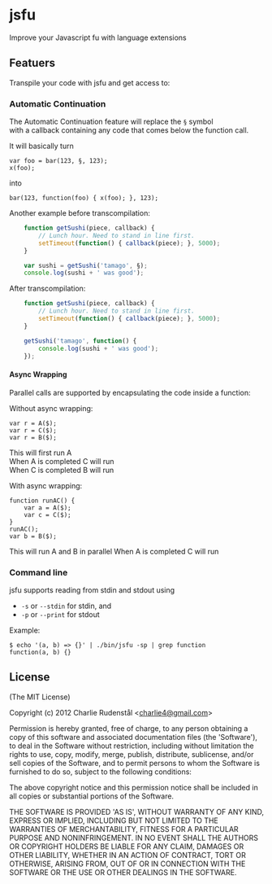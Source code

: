 # jsfu

Improve your Javascript fu with language extensions


## Featuers 

Transpile your code with jsfu and get access to:

### Automatic Continuation ###

The Automatic Continuation feature will replace the `§` symbol  
with a callback containing any code that comes below the function call.

It will basically turn

	var foo = bar(123, §, 123);
	x(foo);
	 
into

	bar(123, function(foo) { x(foo); }, 123);

Another example before transcompilation:

```js
	function getSushi(piece, callback) {
		// Lunch hour. Need to stand in line first.
		setTimeout(function() { callback(piece); }, 5000);
	}

	var sushi = getSushi('tamago', §);
	console.log(sushi + ' was good');
```

After transcompilation:

```js
	function getSushi(piece, callback) {
		// Lunch hour. Need to stand in line first.
		setTimeout(function() { callback(piece); }, 5000);
	}

	getSushi('tamago', function() {
		console.log(sushi + ' was good');
	});
```

#### Async Wrapping 

Parallel calls are supported by encapsulating the code inside a function:

Without async wrapping:

	var r = A($);
 	var r = C($);
 	var r = B($);

This will first run A  
When A is completed C will run  
When C is completed B will run  

With async wrapping:

 	function runAC() {
 		var a = A($);
 	    var c = C($); 
 	}
 	runAC();
    var b = B($);

This will run A and B in parallel
When A is completed C will run

### Command line

jsfu supports reading from stdin and stdout using 

- `-s` or `--stdin` for stdin, and
- `-p` or `--print` for stdout

Example: 

	$ echo '(a, b) => {}' | ./bin/jsfu -sp | grep function
	function(a, b) {}

## License 

(The MIT License)

Copyright (c) 2012 Charlie Rudenstål &lt;charlie4@gmail.com&gt;

Permission is hereby granted, free of charge, to any person obtaining
a copy of this software and associated documentation files (the
'Software'), to deal in the Software without restriction, including
without limitation the rights to use, copy, modify, merge, publish,
distribute, sublicense, and/or sell copies of the Software, and to
permit persons to whom the Software is furnished to do so, subject to
the following conditions:

The above copyright notice and this permission notice shall be
included in all copies or substantial portions of the Software.

THE SOFTWARE IS PROVIDED 'AS IS', WITHOUT WARRANTY OF ANY KIND,
EXPRESS OR IMPLIED, INCLUDING BUT NOT LIMITED TO THE WARRANTIES OF
MERCHANTABILITY, FITNESS FOR A PARTICULAR PURPOSE AND NONINFRINGEMENT.
IN NO EVENT SHALL THE AUTHORS OR COPYRIGHT HOLDERS BE LIABLE FOR ANY
CLAIM, DAMAGES OR OTHER LIABILITY, WHETHER IN AN ACTION OF CONTRACT,
TORT OR OTHERWISE, ARISING FROM, OUT OF OR IN CONNECTION WITH THE
SOFTWARE OR THE USE OR OTHER DEALINGS IN THE SOFTWARE.